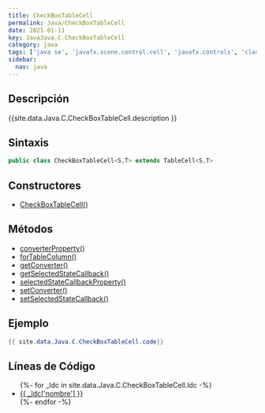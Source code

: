 ```yaml
---
title: CheckBoxTableCell
permalink: Java/CheckBoxTableCell
date: 2021-01-11
key: JavaJava.C.CheckBoxTableCell
category: java
tags: ['java se', 'javafx.scene.control.cell', 'javafx.controls', 'clase java', 'JavaFX 2.2']
sidebar: 
  nav: java
---
```


## Descripción
{{site.data.Java.C.CheckBoxTableCell.description }}

## Sintaxis
~~~java
public class CheckBoxTableCell<S,T> extends TableCell<S,T>
~~~

## Constructores
* [CheckBoxTableCell()](/Java/CheckBoxTableCell/CheckBoxTableCell/)

## Métodos
* [converterProperty()](/Java/CheckBoxTableCell/converterProperty)
* [forTableColumn()](/Java/CheckBoxTableCell/forTableColumn)
* [getConverter()](/Java/CheckBoxTableCell/getConverter)
* [getSelectedStateCallback()](/Java/CheckBoxTableCell/getSelectedStateCallback)
* [selectedStateCallbackProperty()](/Java/CheckBoxTableCell/selectedStateCallbackProperty)
* [setConverter()](/Java/CheckBoxTableCell/setConverter)
* [setSelectedStateCallback()](/Java/CheckBoxTableCell/setSelectedStateCallback)

## Ejemplo
~~~java
{{ site.data.Java.C.CheckBoxTableCell.code}}
~~~

## Líneas de Código
<ul>
{%- for _ldc in site.data.Java.C.CheckBoxTableCell.ldc -%}
   <li>
       <a href="{{_ldc['url'] }}">{{ _ldc['nombre'] }}</a>
   </li>
{%- endfor -%}
</ul>
